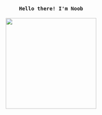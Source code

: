 
<h4 align="center"><samp>Hello there! I'm Noob</samp></h4>

<p align="center">
  <img width="250" src="https://raw.githubusercontent.com/itz-harshit/.github/main/profile/63487-programming-computer.gif">
</p>







